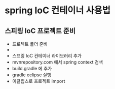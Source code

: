 # spring IoC 컨테이너 사용법

## 스피링 IoC 프로젝트 준비 
- 프로젝트 폴더 준비
 - 
- 스프링 IoC 컨테이너 라이브러리 추가
 - mvnrepository.com 에서 spring context 검색
 - build.gradle 에 추가
 - gradle eclipse 실행
 - 이클립스로 프로젝트 import